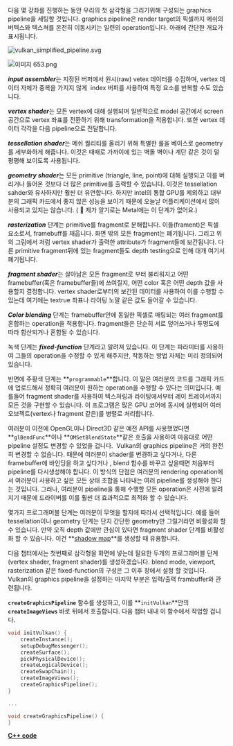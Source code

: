 다음 몇 강좌를 진행하는 동안 우리의 첫 삼각형을 그리기위해 구성되는 graphics pipeline을 세팅할 것입니다. graphics pipeline은 render target의 픽셀까지 메쉬의 버텍스와 텍스쳐를 온전히 이동시키는 일련의 operation입니다. 아래에 간단한 개요가 표시됩니다.

![vulkan_simplified_pipeline.svg](https://s3-us-west-2.amazonaws.com/secure.notion-static.com/ecd1eb1e-7b15-4e4e-aa7b-f989e0552867/vulkan_simplified_pipeline.svg)

![이미지 653.png](https://s3-us-west-2.amazonaws.com/secure.notion-static.com/a898f555-bcce-424f-9bf3-b76b55c0487b/이미지_653.png)

***input assembler***는 지정된 버퍼에서 원시(raw) vetex 데이터를 수집하며, vertex 데이터 자체가 중복을 가지지 않게  index 버퍼를 사용하여 특정 요소를 반복할 수도 있습니다.

***vertex shader***는 모든 vertex에 대해 실행되며 일반적으로 model 공간에서 screen 공간으로 vertex 좌표를 전환하기 위해 transformation을 적용합니다. 또한 vertex 데이터 각각을 다음 pipeline으로 전달합니다.

***tessellation shader***는 메쉬 퀄리티를 올리기 위해 특별한 룰을 베이스로 geometry를 세부화하게 해줍니다. 이것은 때때로 가까이에 있는 벽돌 벽이나 계단 같은 것이 덜 평평해 보이도록 사용됩니다.

***geometry shader***는 모든 primitive (triangle, line, point)에 대해 실행되고 이를 버리거나 들어온 것보다 더 많은 primitive를 출력할 수 있습니다. 이것은 tessellation sahder와 유사하지만 훨씬 더 유연합니다. 하지만 intel의 통합 GPU를 제외하고 대부분의 그래픽 카드에서 좋지 않은 성능을 보이기 때문에 오늘날 어플리케이션에서 많이 사용되고 있지는 않습니다. ( 🐸 제가 알기로는 Metal에는 이 단계가 없어요.)

***rasterization*** 단계는 primitive를 fragment로 분해합니다. 이들(frament)은 픽셀 요소로서, framebuff를 채웁니다. 화면 밖의 모든 fragment는 폐기됩니다. 그리고 위의 그림에서 처럼 vertex shader가 출력한 attribute가 fragment들에 보간됩니다. 다른 primitive fragment뒤에 있는 fragment들도 depth testing으로 인해 대개 여기서 폐기됩니다.

***fragment shader***는 살아남은 모든 fragment로 부터 불리워지고 어떤 framebuffer(혹은 framebuffer들)에 쓰여질지, 어떤 color 혹은 어떤 depth 값을 사용할지 결정합니다. vertex shader로부터의 보간된 데이터를 사용하여 이를 수행할 수 있는데 여기에는 textrue 좌표나 라이팅 노말 같은 값도 들어갈 수 있습니다.

***Color blending*** 단계는 framebuffer안에 동일한 픽셀로 매팅되는 여러 fragment를 혼합하는 operation을 적용합니다. fragment들은 단순히 서로 덮어쓰거나 투명도에 따라 합산되거나 혼합될 수 있습니다.

녹색 단계는 ***fixed-function*** 단계라고 알려져 있습니다. 이 단계는 파라미터를 사용하여 그들의 operation을 수정할 수 있게 해주지만, 작동하는 방법 자체는 미리 정의되어 있습니다.

반면에 주황색 단계는 **`programmable`**합니다. 이 말은 여러분의 코드를 그래픽 카드에 업로드해서 정확히 여러분이 원하는 operation을 수행할 수 있다는 의미입니다. 예를들어 fragment shader를 사용하여 텍스쳐링과 라이팅에서부터 레이 트레이서까지 모든 것을 구현할 수 있습니다. 이 프로그램은 많은 GPU 코어에 동시에 실행되어 여러 오브젝트(vertex나 fragment 같은)를 병렬로 처리합니다.

여러분이 이전에 OpenGL이나 Direct3D 같은 예전 API를 사용했었다면 **`glBendFunc`**이나 **`OMSetBlendState`**같은 호출을 사용하여 마음대로 어떤 pipeline 설정도 변경할 수 있었을 겁니다.  Vulkan의 graphics pipeline은 거의 완전히 변경할 수 없습니다. 때문에 여러분이 shader를 변경하고 싶다거나, 다른 framebuffer에 바인딩을 하고 싶다거나 , blend 함수를 바꾸고 싶을때면 처음부터 pipeline를 다시생성해야 합니다. 이 방식의 단점은 여러분의 rendering operation에서 여러분이 사용하고 싶은 모든 상태 조합을 나타내는 여러 pipeline를 생성해야 한다는 것입니다. 그러나, 여러분이 pipeline을 통해 수행할 모든 operation은 사전에 알려지기 때문에 드라이버를 이를 훨씬 더 효과적으로 최적화 할 수 있습니다.

몇가지 프로그래머블 단계는 여러분이 무엇을 할지에 따라서 선택적입니다. 예를 들어 tessellation이나 geometry 단계는 단지 간단한 geometry만 그릴거라면 비활성화 할 수 있습니다. 만약 오직 depth 값에만 관심이 있다면 fragment shader 단계를 비활성화 할 수 있습니다. 이건 **[shadow map](https://en.wikipedia.org/wiki/Shadow_mapping)**를 생성할 때 유용합니다.

다음 챕터에서는 첫번째로 삼각형을 화면에 넣는데 필요한 두개의 프로그래머블 단계(vertex shader, fragment shader)를 생성하겠습니다. blend mode, viewport, rasterization 같은 fixed-function의 구성은 그 이후 장에서 설정 할 것입니다. Vulkan의 graphics pipeline을 설정하는 마지막 부분은 입력/출력 frambuffer와 관련됩니다.

**`createGraphicsPipeline`** 함수를 생성하고, 이를 **`initVulkan`**안의 **`createImageViews`** 바로 뒤에서 호출합니다. 다음 챕터 내내 이 함수에서 작업할 겁니다.

```cpp
void initVulkan() {
    createInstance();
    setupDebugMessenger();
    createSurface();
    pickPhysicalDevice();
    createLogicalDevice();
    createSwapChain();
    createImageViews();
    createGraphicsPipeline();
}

...

void createGraphicsPipeline() {
}
```

**[C++ code](https://vulkan-tutorial.com/code/08_graphics_pipeline.cpp)**
